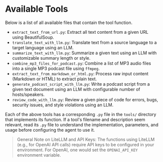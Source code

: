 # Available Tools

Below is a list of all available files that contain the tool function.

- `extract_text_from_url.py`: Extract all text content from a given URL using BeautifulSoup.
- `translate_text_with_llm.py`: Translate text from a source language to a target language using an LLM.
- `summarize_text_with_llm.py`: Summarize a given text using an LLM with customizable summary length or style.
- `combine_mp3_files_for_podcast.py`: Combine a list of MP3 audio files into a single MP3 podcast file using `ffmpeg`.
- `extract_text_from_markdown_or_html.py`: Process raw input content (Markdown or HTML) to extract plain text.
- `generate_podcast_script_with_llm.py`: Write a podcast script from a given text document using an LLM with
  configurable number of hosts/speakers.
- `review_code_with_llm.py`: Review a given piece of code for errors, bugs, security issues, and style violations using
  an LLM.

Each of the above tools has a corresponding `.py` file in the `tools/` directory that implements its function. If a
tool's filename and description seem relevant, read its `.py` file to understand the implementation, parameters, and
usage before configuring the agent to use it.

> General Note on LiteLLM and API Keys:
> The functions using LiteLLM (e.g., for OpenAI API calls) require API keys to be configured in your environment.
> For OpenAI, one would set the `OPENAI_API_KEY` environment variable.
